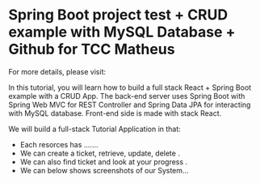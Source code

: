 # Spring Boot project test + CRUD example with MySQL Database + Github for TCC Matheus

For more details, please visit:

In this tutorial, you will learn how to build a full stack React + Spring Boot example with a CRUD App.
The back-end server uses Spring Boot with Spring Web MVC for REST Controller and Spring Data JPA for interacting with MySQL database. 
Front-end side is made with stack React.

We will build a full-stack Tutorial Application in that:

- Each resorces has .......
- We can create a ticket, retrieve, update, delete .
- We can also find ticket and look at your progress .
- We can below shows screenshots of our System...
